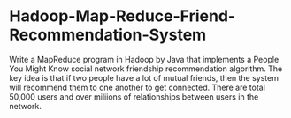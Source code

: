 # Hadoop-Map-Reduce-Friend-Recommendation-System

Write a MapReduce program in Hadoop by Java that implements a People You Might Know social network friendship recommendation algorithm. The key idea is that if two people have a lot of mutual friends, then the system will recommend them to one another to get connected. There are total 50,000 users and over miliions of relationships between users in the network.
